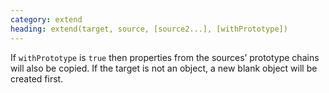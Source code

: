 ```yaml
---
category: extend
heading: extend(target, source, [source2...], [withPrototype])
---
```


If `withPrototype` is `true` then properties from the sources’ prototype chains will also be copied. If the target is not an object, a new blank object will be created first.
